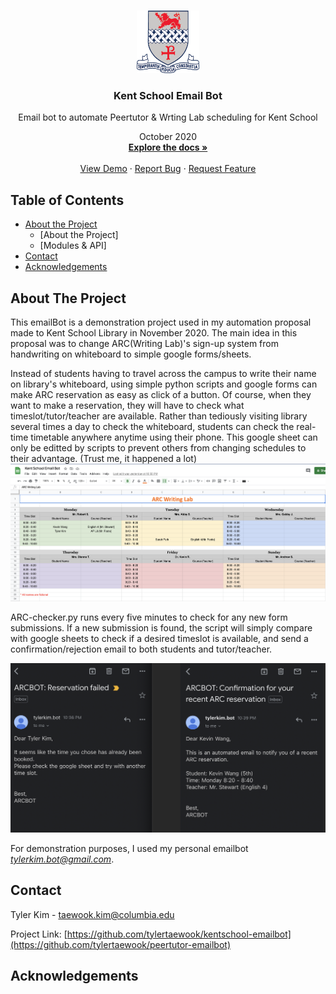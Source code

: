 
<!-- PROJECT LOGO -->
<br />
<p align="center">
  <a href="https://github.com/tylertaewook/kentschool-emailbot">
    <img src="./logo.png" alt="Logo" width="100" height="100">
  </a>

  <h3 align="center">Kent School Email Bot</h3>

  <p align="center">
    Email bot to automate Peertutor & Wrting Lab scheduling for Kent School
  <p align="center">
      October 2020
    <br />
    <a href="https://github.com/tylertaewook/kentschool-emailbot"><strong>Explore the docs »</strong></a>
    <br />
    <br />
    <a href="https://github.com/tylertaewook/kentschool-emailbot">View Demo</a>
    ·
    <a href="https://github.com/tylertaewook/kentschool-emailbot/issues">Report Bug</a>
    ·
    <a href="https://github.com/tylertaewook/kentschool-emailbot/issues">Request Feature</a>
  </p>
</p>



<!-- TABLE OF CONTENTS -->
## Table of Contents

* [About the Project](#about-the-project)
  * [About the Project]
  * [Modules & API]
* [Contact](#contact)
* [Acknowledgements](#acknowledgements)



<!-- ABOUT THE PROJECT -->
## About The Project

This emailBot is a demonstration project used in my automation proposal made to Kent School Library in November 2020.
The main idea in this proposal was to change ARC(Writing Lab)'s sign-up system from handwriting on whiteboard to simple google forms/sheets.

Instead of students having to travel across the campus to write their name on library's whiteboard, using simple python scripts and google forms can make ARC reservation as easy as click of a button.
Of course, when they want to make a reservation, they will have to check what timeslot/tutor/teacher are available.
Rather than tediously visiting library several times a day to check the whiteboard, students can check the real-time timetable anywhere anytime using their phone.
This google sheet can only be editted by scripts to prevent others from changing schedules to their advantage. (Trust me, it happened a lot)
![Google Sheets](/images/sheets.png)

ARC-checker.py runs every five minutes to check for any new form submissions.
If a new submission is found, the script will simply compare with google sheets to check if a desired timeslot is available, and send a confirmation/rejection email to both students and tutor/teacher.

![Email](/images/email.png)

For demonstration purposes, I used my personal emailbot *tylerkim.bot@gmail.com*. 

<!-- CONTACT -->
## Contact

Tyler Kim - taewook.kim@columbia.edu

Project Link: [https://github.com/tylertaewook/kentschool-emailbot](https://github.com/tylertaewook/peertutor-emailbot)



<!-- ACKNOWLEDGEMENTS -->
## Acknowledgements






<!-- MARKDOWN LINKS & IMAGES -->
<!-- https://www.markdownguide.org/basic-syntax/#reference-style-links -->
[contributors-shield]: https://img.shields.io/github/contributors/tylertaewook/repo.svg?style=flat-square
[contributors-url]: https://github.com/tylertaewook/repo/graphs/contributors
[forks-shield]: https://img.shields.io/github/forks/tylertaewook/repo.svg?style=flat-square
[forks-url]: https://github.com/tylertaewook/repo/network/members
[stars-shield]: https://img.shields.io/github/stars/tylertaewook/repo.svg?style=flat-square
[stars-url]: https://github.com/tylertaewook/repo/stargazers
[issues-shield]: https://img.shields.io/github/issues/tylertaewook/repo.svg?style=flat-square
[issues-url]: https://github.com/tylertaewook/repo/issues
[license-shield]: https://img.shields.io/github/license/tylertaewook/repo.svg?style=flat-square
[license-url]: https://github.com/tylertaewook/repo/blob/master/LICENSE.txt
[linkedin-shield]: https://img.shields.io/badge/-LinkedIn-black.svg?style=flat-square&logo=linkedin&colorB=555
[linkedin-url]: https://linkedin.com/in/tylertaewook
[product-screenshot]: images/screenshot.png
